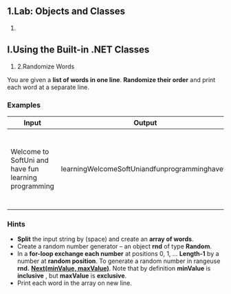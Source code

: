 ﻿## 1.Lab: Objects and Classes

1.
## I.Using the Built-in .NET Classes


1. 2.Randomize Words

You are given a **list of words in one line**. **Randomize their order** and print each word at a separate line.

### Examples

| **Input** | **Output** | **Comments** |
| --- | --- | --- |
| Welcome to SoftUni and have fun learning programming | learningWelcomeSoftUniandfunprogramminghaveto | The order of the words in the output will be different after each program execution. |

### Hints

- **Split** the input string by (space) and create an **array of words**.
- Create a random number generator – an object **rnd** of type **Random**.
- In a **for-loop exchange each number** at positions 0, 1, … **Length-1** by a number at **random position**. To generate a random number in rangeuse **rnd.** [**Next(minValue, maxValue)**](https://msdn.microsoft.com/en-us/library/2dx6wyd4(v=vs.110).aspx). Note that by definition **minValue** is **inclusive** , but **maxValue** is **exclusive**.
- Print each word in the array on new line.

